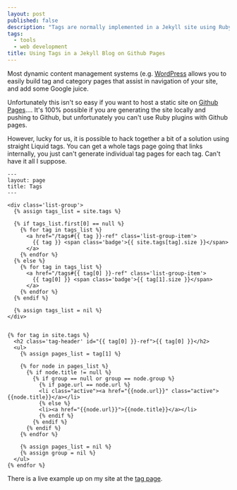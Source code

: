 ```yaml
---
layout: post
published: false
description: "Tags are normally implemented in a Jekyll site using Ruby plugins. These don't work on Github pages. This implementation will work without plugins."
tags: 
  - tools
  - web development
title: Using Tags in a Jekyll Blog on Github Pages
---
```


Most dynamic content management systems (e.g. [WordPress](http://wordpress.com)  allows you to easily build tag and category pages that assist in navigation of your site, and add some Google juice.

Unfortunately this isn't so easy if you want to host a static site on [Github Pages](http://pages.github.com).... It's 100% possible if you are generating the site locally and pushing to Github, but unfortunately you can't use Ruby plugins with Github pages.

However, lucky for us, it is possible to hack together a bit of a solution using straight Liquid tags. You can get a whole tags page going that links internally, you just can't generate individual tag pages for each tag.  Can't have it all I suppose.

```
---
layout: page
title: Tags
---

<div class='list-group'>
  {% assign tags_list = site.tags %}

  {% if tags_list.first[0] == null %}
    {% for tag in tags_list %}
      <a href="/tags#{{ tag }}-ref" class='list-group-item'>
        {{ tag }} <span class='badge'>{{ site.tags[tag].size }}</span>
      </a>
    {% endfor %}
  {% else %}
    {% for tag in tags_list %}
      <a href="/tags#{{ tag[0] }}-ref" class='list-group-item'>
        {{ tag[0] }} <span class='badge'>{{ tag[1].size }}</span>
      </a>
    {% endfor %}
  {% endif %}

  {% assign tags_list = nil %}
</div>


{% for tag in site.tags %}
  <h2 class='tag-header' id="{{ tag[0] }}-ref">{{ tag[0] }}</h2>
  <ul>
    {% assign pages_list = tag[1] %}

    {% for node in pages_list %}
      {% if node.title != null %}
        {% if group == null or group == node.group %}
          {% if page.url == node.url %}
          <li class="active"><a href="{{node.url}}" class="active">{{node.title}}</a></li>
          {% else %}
          <li><a href="{{node.url}}">{{node.title}}</a></li>
          {% endif %}
        {% endif %}
      {% endif %}
    {% endfor %}

    {% assign pages_list = nil %}
    {% assign group = nil %}
  </ul>
{% endfor %}
```

There is a live example up on my site at the [tag page](http://brandonparsons.me/tags/).
